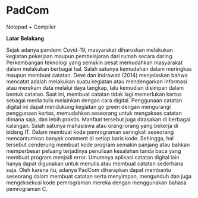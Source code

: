 # PadCom
Notepad + Compiler

**Latar Belakang**
<p>Sejak adanya pandemi Covid-19, masyarakat diharuskan melakukan kegiatan pekerjaan maupun pembelajaran dari rumah secara daring. Perkembangan teknologi yang semakin pesat memudahkan masyarakat dalam melakukan berbagai hal. Salah satunya kemudahan dalam meringkas maupun membuat catatan. Dewi dan Indrawati (2014) menjelaskan bahwa mencatat adalah melakukan suatu kegiatan atau mendengarkan informasi atau merekam data melalui daya tangkap, lalu kemudian disimpan dalam bentuk catatan.
Saat ini, membuat catatan tidak lagi memerlukan kertas sebagai media tulis melainkan dengan cara digital. Penggunaan catatan digital ini dapat mendukung kegiatan go green dengan mengurangi penggunaan kertas, memudahkan seseorang untuk mengakses catatan dimana saja, dan lebih praktis. Manfaat tersebut juga dirasakan di berbagai kalangan. Salah satunya mahasiswa atau orang-orang yang bekerja di bidang IT. Dalam membuat kode pemrograman seringkali seseorang mencantumkan banyak comment di setiap baris kode. Sehingga, hal tersebut cenderung membuat kode program semakin panjang atau bahkan memperbesar peluang terjadinya penulisan kesalahan tanda baca yang membuat program menjadi error. 
Umumnya aplikasi catatan digital lain hanya dapat digunakan untuk menulis atau membuat catatan sederhana saja. Oleh karena itu, adanya PadCom diharapkan dapat membantu seseorang dalam membuat catatan serta menyimpan, mengunduh dan juga mengeksekusi kode pemrograman mereka dengan menggunakan bahasa pemrograman C.</p>

